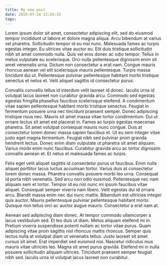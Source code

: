 ```yaml
---
title: My new post
date: 2019-07-24 13:24:15
tags:
---
```


Lorem ipsum dolor sit amet, consectetur adipiscing elit, sed do eiusmod tempor incididunt ut labore et dolore magna aliqua. Arcu bibendum at varius vel pharetra. Sollicitudin tempor id eu nisl nunc. Malesuada fames ac turpis egestas integer. Eu ultrices vitae auctor eu. Elit duis tristique sollicitudin nibh sit amet commodo nulla. Quis vel eros donec ac odio tempor. Tellus in metus vulputate eu scelerisque. Orci nulla pellentesque dignissim enim sit amet venenatis urna. Dictum non consectetur a erat nam. Congue mauris rhoncus aenean vel elit scelerisque mauris pellentesque. Turpis massa tincidunt dui ut. Pellentesque pulvinar pellentesque habitant morbi tristique senectus et netus et. Velit aliquet sagittis id consectetur purus.

Convallis convallis tellus id interdum velit laoreet id donec. Iaculis urna id volutpat lacus laoreet non curabitur gravida arcu. Commodo sed egestas egestas fringilla phasellus faucibus scelerisque eleifend. A condimentum vitae sapien pellentesque habitant morbi tristique senectus. Feugiat in fermentum posuere urna nec tincidunt praesent semper. Donec adipiscing tristique risus nec. Mauris sit amet massa vitae tortor condimentum. Dui ut ornare lectus sit amet est placerat in. Fames ac turpis egestas maecenas pharetra. Sit amet volutpat consequat mauris nunc congue. Duis at consectetur lorem donec massa sapien faucibus et. Ut eu sem integer vitae justo eget magna fermentum. Feugiat nibh sed pulvinar proin gravida hendrerit lectus. Donec enim diam vulputate ut pharetra sit amet aliquam. Varius morbi enim nunc faucibus. Curabitur gravida arcu ac tortor dignissim convallis aenean et. Et netus et malesuada fames ac turpis.

Felis eget velit aliquet sagittis id consectetur purus ut faucibus. Enim nulla aliquet porttitor lacus luctus accumsan tortor. Varius duis at consectetur lorem donec massa. Pharetra convallis posuere morbi leo urna. Consequat id porta nibh venenatis. Sed arcu non odio euismod. Pellentesque nec nam aliquam sem et tortor. Tempor id eu nisl nunc mi ipsum faucibus vitae aliquet. Consequat semper viverra nam libero. Velit egestas dui id ornare arcu. Blandit massa enim nec dui nunc mattis. Bibendum est ultricies integer quis auctor. Mauris pellentesque pulvinar pellentesque habitant morbi. Quisque non tellus orci ac auctor augue mauris. Consectetur a erat nam at.

Aenean sed adipiscing diam donec. At tempor commodo ullamcorper a lacus vestibulum sed. Et leo duis ut diam. Metus aliquam eleifend mi in. Pretium viverra suspendisse potenti nullam ac tortor vitae purus. Quam adipiscing vitae proin sagittis nisl rhoncus mattis rhoncus. Semper quis lectus nulla at volutpat diam ut venenatis tellus. Justo laoreet sit amet cursus sit amet. Erat imperdiet sed euismod nisi. Nascetur ridiculus mus mauris vitae ultricies leo. Magna sit amet purus gravida. Eleifend mi in nulla posuere sollicitudin aliquam ultrices. Tincidunt praesent semper feugiat nibh sed. Iaculis urna id volutpat lacus laoreet non curabitur.

